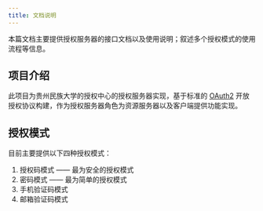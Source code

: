 ```yaml
---
title: 文档说明
---
```


本篇文档主要提供授权服务器的接口文档以及使用说明；叙述多个授权模式的使用流程等信息。

## 项目介绍

此项目为贵州民族大学的授权中心的授权服务器实现，基于标准的 [OAuth2](https://tools.ietf.org/html/rfc6749) 开放授权协议构建，作为授权服务器角色为资源服务器以及客户端提供功能实现。

## 授权模式

目前主要提供以下四种授权模式：

1. 授权码模式 —— 最为安全的授权模式
2. 密码模式 —— 最为简单的授权模式
3. 手机验证码模式
4. 邮箱验证码模式
